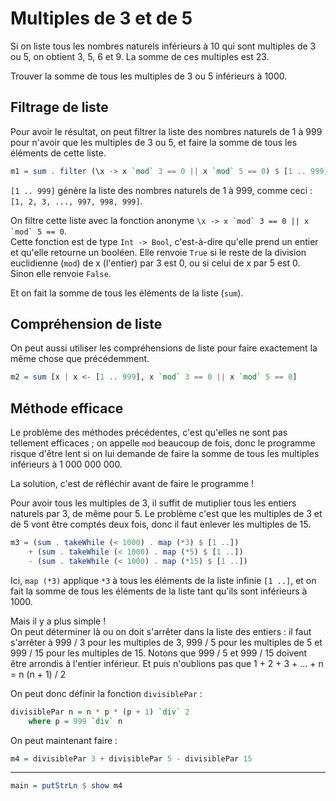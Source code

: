 # Multiples de 3 et de 5

Si on liste tous les nombres naturels inférieurs à 10 qui sont multiples de 3 ou 5, on obtient 3, 5, 6 et 9.
La somme de ces multiples est 23.

Trouver la somme de tous les multiples de 3 ou 5 inférieurs à 1000.

## Filtrage de liste

Pour avoir le résultat, on peut filtrer la liste des nombres naturels de 1 à 999 pour n'avoir que les multiples de 3 ou 5, et faire la somme de tous les éléments de cette liste.

```haskell
m1 = sum . filter (\x -> x `mod` 3 == 0 || x `mod` 5 == 0) $ [1 .. 999]
```

`[1 .. 999]` génère la liste des nombres naturels de 1 à 999, comme ceci : `[1, 2, 3, ..., 997, 998, 999]`.

On filtre cette liste avec la fonction anonyme ``\x -> x `mod` 3 == 0 || x `mod` 5 == 0``.  
Cette fonction est de type `Int -> Bool`, c'est-à-dire qu'elle prend un entier et qu'elle retourne un booléen.
Elle renvoie `True` si le reste de la division euclidienne (`mod`) de x (l'entier) par 3 est 0, ou si celui de x par 5 est 0. Sinon elle renvoie `False`.

Et on fait la somme de tous les éléments de la liste (`sum`).

## Compréhension de liste

On peut aussi utiliser les compréhensions de liste pour faire exactement la même chose que précédemment.

```haskell
m2 = sum [x | x <- [1 .. 999], x `mod` 3 == 0 || x `mod` 5 == 0]
```

## Méthode efficace

Le problème des méthodes précédentes, c'est qu'elles ne sont pas tellement efficaces ; on appelle `mod` beaucoup de fois, donc le programme risque d'être lent si on lui demande de faire la somme de tous les multiples inférieurs à 1 000 000 000.

La solution, c'est de réfléchir avant de faire le programme !

Pour avoir tous les multiples de 3, il suffit de mutiplier tous les entiers naturels par 3, de même pour 5.
Le problème c'est que les multiples de 3 et de 5 vont être comptés deux fois, donc il faut enlever les multiples de 15.

```haskell
m3 = (sum . takeWhile (< 1000) . map (*3) $ [1 ..])
    + (sum . takeWhile (< 1000) . map (*5) $ [1 ..])
    - (sum . takeWhile (< 1000) . map (*15) $ [1 ..])
```

Ici, `map (*3)` applique `*3` à tous les éléments de la liste infinie `[1 ..]`, et on fait la somme de tous les éléments de la liste tant qu'ils sont inférieurs à 1000.



Mais il y a plus simple !  
On peut déterminer là ou on doit s'arrêter dans la liste des entiers : il faut s'arrêter à 999 / 3 pour les multiples de 3, 999 / 5 pour les multiples de 5 et 999 / 15 pour les multiples de 15.
Notons que 999 / 5 et 999 / 15 doivent être arrondis à l'entier inférieur.
Et puis n'oublions pas que 1 + 2 + 3 + ... + n = n (n + 1) / 2

On peut donc définir la fonction `divisiblePar` :

```haskell
divisiblePar n = n * p * (p + 1) `div` 2
    where p = 999 `div` n
```

On peut maintenant faire :

```haskell
m4 = divisiblePar 3 + divisiblePar 5 - divisiblePar 15
```

---

```haskell
main = putStrLn $ show m4
```
